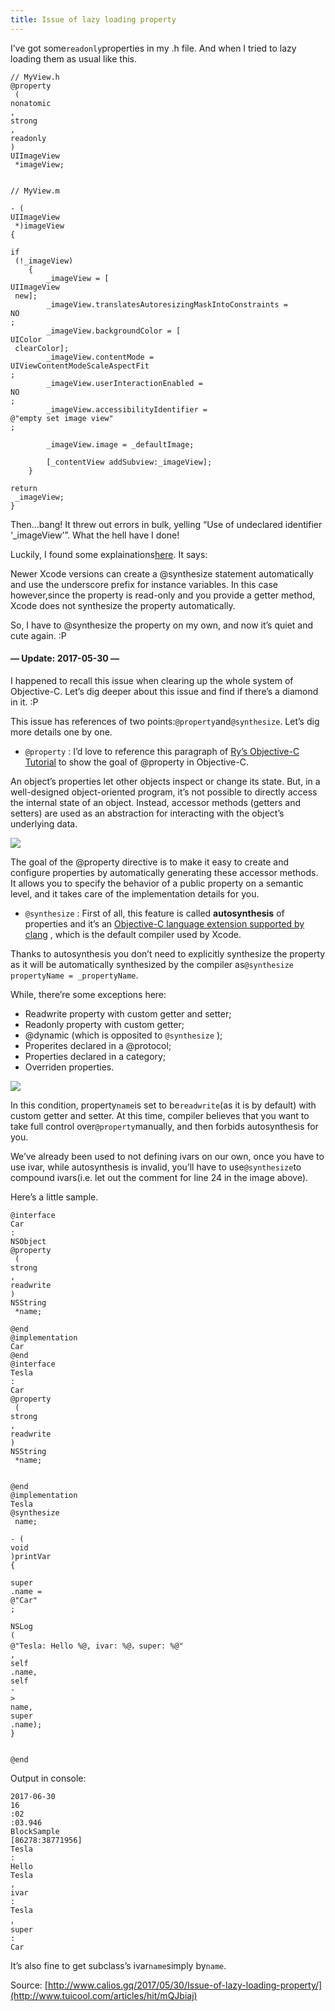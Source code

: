 ```yaml
---
title: Issue of lazy loading property
---
```


I’ve got some`readonly`properties in my .h file. And when I tried to lazy loading them as usual like this.

```
// MyView.h
@property
 (
nonatomic
, 
strong
, 
readonly
) 
UIImageView
 *imageView;


// MyView.m

- (
UIImageView
 *)imageView
{
    
if
 (!_imageView)
    {
        _imageView = [
UIImageView
 new];
        _imageView.translatesAutoresizingMaskIntoConstraints = 
NO
;
        _imageView.backgroundColor = [
UIColor
 clearColor];
        _imageView.contentMode = 
UIViewContentModeScaleAspectFit
;
        _imageView.userInteractionEnabled = 
NO
;
        _imageView.accessibilityIdentifier = 
@"empty set image view"
;

        _imageView.image = _defaultImage;

        [_contentView addSubview:_imageView];
    }
    
return
 _imageView;
}

```

Then…bang! It threw out errors in bulk, yelling “Use of undeclared identifier ‘\_imageView’”. What the hell have I done!

Luckily, I found some explainations[here](http://stackoverflow.com/a/13670924/1594792). It says:

Newer Xcode versions can create a @synthesize statement automatically and use the underscore prefix for instance variables. In this case however,since the property is read-only and you provide a getter method, Xcode does not synthesize the property automatically.

So, I have to @synthesize the property on my own, and now it’s quiet and cute again. :P

#### — Update: 2017-05-30 —

I happened to recall this issue when clearing up the whole system of Objective-C. Let’s dig deeper about this issue and find if there’s a diamond in it. :P

This issue has references of two points:`@property`and`@synthesize`. Let’s dig more details one by one.

* `@property`
  : I’d love to reference this paragraph of
  [Ry’s Objective-C Tutorial](http://rypress.com/tutorials/objective-c/properties)
  to show the goal of @property in Objective-C.

An object’s properties let other objects inspect or change its state. But, in a well-designed object-oriented program, it’s not possible to directly access the internal state of an object. Instead, accessor methods \(getters and setters\) are used as an abstraction for interacting with the object’s underlying data.

![](http://img0.tuicool.com/7raeeq3.png!web)

The goal of the @property directive is to make it easy to create and configure properties by automatically generating these accessor methods. It allows you to specify the behavior of a public property on a semantic level, and it takes care of the implementation details for you.

* `@synthesize`
  : First of all, this feature is called
  **autosynthesis**
  of properties and it’s an
  [Objective-C language extension supported by clang](http://clang.llvm.org/docs/LanguageExtensions.html#objective-c-autosynthesis-of-properties)
  , which is the default compiler used by Xcode.

Thanks to autosynthesis you don’t need to explicitly synthesize the property as it will be automatically synthesized by the compiler as`@synthesize propertyName = _propertyName`.

While, there’re some exceptions here:

* Readwrite property with custom getter and setter;
* Readonly property with custom getter;
* @dynamic \(which is opposited to
  `@synthesize`
  \);
* Properites declared in a @protocol;
* Properties declared in a category;
* Overriden properties.

![](http://img1.tuicool.com/QNryQrn.png!web)

In this condition, property`name`is set to be`readwrite`\(as it is by default\) with custom getter and setter. At this time, compiler believes that you want to take full control over`@property`manually, and then forbids autosynthesis for you.

We’ve already been used to not defining ivars on our own, once you have to use ivar, while autosynthesis is invalid, you’ll have to use`@synthesize`to compound ivars\(i.e. let out the comment for line 24 in the image above\).

Here’s a little sample.

```
@interface
Car
:
NSObject
@property
 (
strong
, 
readwrite
) 
NSString
 *name;

@end
@implementation
Car
@end
@interface
Tesla
:
Car
@property
 (
strong
, 
readwrite
) 
NSString
 *name;


@end
@implementation
Tesla
@synthesize
 name;

- (
void
)printVar
{
	
super
.name = 
@"Car"
;
	
NSLog
(
@"Tesla: Hello %@, ivar: %@，super: %@"
, 
self
.name, 
self
-
>
name, 
super
.name);
}


@end
```

Output in console:

```
2017-06-30
16
:02
:03.946
BlockSample
[86278:38771956]
Tesla
: 
Hello
Tesla
, 
ivar
: 
Tesla
，
super
: 
Car
```

It’s also fine to get subclass’s ivar`name`simply by`name`.



Source: [http://www.calios.gq/2017/05/30/Issue-of-lazy-loading-property/](http://www.tuicool.com/articles/hit/mQJbiaj)

